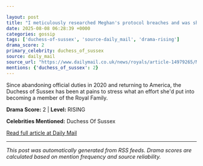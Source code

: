 ```yaml
---

layout: post
title: "I meticulously researched Meghan's protocol breaches and was shocked by my findings. The dozen I discovered make it so clear: The signs were there from the beginning: RICHARD EDEN""
date: 2025-08-08 06:28:39 +0000
categories: gossip
tags: ['duchess-of-sussex', 'source-daily_mail', 'drama-rising']
drama_score: 2
primary_celebrity: duchess_of_sussex
source: daily_mail
source_url: "https://www.dailymail.co.uk/news/royals/article-14979265/Meghan-breaches-royal-fashion-protocol-committed-rebellion-RICHARD-EDEN.html?ns_mchannel=rss&ito=1490&ns_campaign=1490""
mentions: {'duchess_of_sussex': 2}
---
```



Since abandoning official duties in 2020 and returning to America, the Duchess of Sussex has been at pains to stress what an effort she'd put into becoming a member of the Royal Family.

**Drama Score:** 2 | **Level:** RISING

**Celebrities Mentioned:** Duchess Of Sussex

[Read full article at Daily Mail](https://www.dailymail.co.uk/news/royals/article-14979265/Meghan-breaches-royal-fashion-protocol-committed-rebellion-RICHARD-EDEN.html?ns_mchannel=rss&ito=1490&ns_campaign=1490)

---


*This post was automatically generated from RSS feeds. Drama scores are calculated based on mention frequency and source reliability.*
